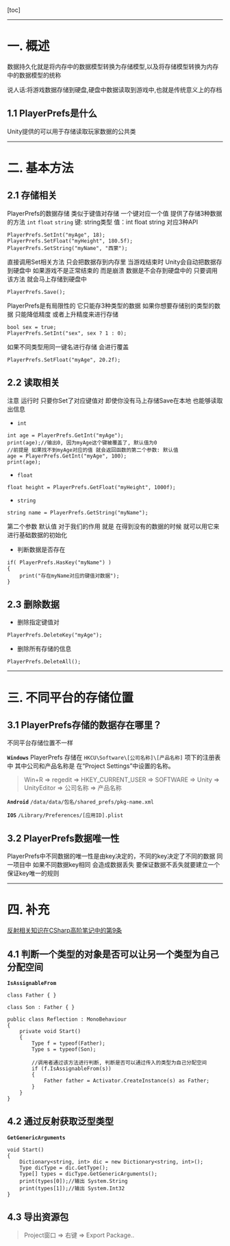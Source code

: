 [toc]
***
# 一. 概述
数据持久化就是将内存中的数据模型转换为存储模型,以及将存储模型转换为内存中的数据模型的统称

说人话:将游戏数据存储到硬盘,硬盘中数据读取到游戏中,也就是传统意义上的存档

## 1.1 PlayerPrefs是什么
Unity提供的可以用于存储读取玩家数据的公共类

***
# 二. 基本方法
## 2.1 存储相关
PlayerPrefs的数据存储 类似于键值对存储 一个键对应一个值
提供了存储3种数据的方法 `int` `float` `string`
键: string类型 
值：int float string 对应3种API

```CSharp
PlayerPrefs.SetInt("myAge", 18);
PlayerPrefs.SetFloat("myHeight", 180.5f);
PlayerPrefs.SetString("myName", "西蒙");
```
直接调用Set相关方法 只会把数据存到内存里
当游戏结束时 Unity会自动把数据存到硬盘中
如果游戏不是正常结束的 而是崩溃 数据是不会存到硬盘中的
只要调用该方法 就会马上存储到硬盘中
```CSharp
PlayerPrefs.Save();
```

PlayerPrefs是有局限性的 它只能存3种类型的数据
如果你想要存储别的类型的数据 只能降低精度 或者上升精度来进行存储
```CSharp
bool sex = true;
PlayerPrefs.SetInt("sex", sex ? 1 : 0);
```

如果不同类型用同一键名进行存储 会进行覆盖
```CSharp
PlayerPrefs.SetFloat("myAge", 20.2f);
```
## 2.2 读取相关
注意 运行时 只要你Set了对应键值对
即使你没有马上存储Save在本地
也能够读取出信息

- `int`
```CSharp
int age = PlayerPrefs.GetInt("myAge");
print(age);//输出0, 因为myAge这个键被覆盖了, 默认值为0
//前提是 如果找不到myAge对应的值 就会返回函数的第二个参数: 默认值
age = PlayerPrefs.GetInt("myAge", 100);
print(age);
```

- `float`
```CSharp
float height = PlayerPrefs.GetFloat("myHeight", 1000f);
```

- `string`

```CSharp
string name = PlayerPrefs.GetString("myName");
```

第二个参数 默认值 对于我们的作用
就是 在得到没有的数据的时候 就可以用它来进行基础数据的初始化

- 判断数据是否存在
```CSharp
if( PlayerPrefs.HasKey("myName") )
{
    print("存在myName对应的键值对数据");
}
```

## 2.3 删除数据
- 删除指定键值对
```Csharp
PlayerPrefs.DeleteKey("myAge");
```
- 删除所有存储的信息
```CSharp
PlayerPrefs.DeleteAll();
```

***
# 三. 不同平台的存储位置

## 3.1 PlayerPrefs存储的数据存在哪里？
不同平台存储位置不一样

**`Windows`**
PlayerPrefs 存储在 
`HKCU\Software\[公司名称]\[产品名称]` 项下的注册表中
其中公司和产品名称是 在“Project Settings”中设置的名称。

> Win+R => regedit => HKEY_CURRENT_USER => SOFTWARE => Unity => UnityEditor => 公司名称 => 产品名称


**`Android`**
`/data/data/包名/shared_prefs/pkg-name.xml `

**`IOS`**
`/Library/Preferences/[应用ID].plist`

## 3.2 PlayerPrefs数据唯一性
PlayerPrefs中不同数据的唯一性是由key决定的，不同的key决定了不同的数据
同一项目中 如果不同数据key相同 会造成数据丢失
要保证数据不丢失就要建立一个保证key唯一的规则

***
# 四. 补充
[反射相关知识在CSharp高阶笔记中的第9条](/CSharp/知识点/高阶.md)

## 4.1 判断一个类型的对象是否可以让另一个类型为自己分配空间
**`IsAssignableFrom`**

```CSharp
class Father { }

class Son : Father { }

public class Reflection : MonoBehaviour
{
    private void Start()
    {
        Type f = typeof(Father);
        Type s = typeof(Son);
        
        //调用者通过该方法进行判断, 判断是否可以通过传入的类型为自己分配空间 
        if (f.IsAssignableFrom(s))
        {
            Father father = Activator.CreateInstance(s) as Father;
        }
    }
}
```

## 4.2 通过反射获取泛型类型
**`GetGenericArguments`**

```CSharp
void Start()
{
    Dictionary<string, int> dic = new Dictionary<string, int>();
    Type dicType = dic.GetType();
    Type[] types = dicType.GetGenericArguments();
    print(types[0]);//输出 System.String
    print(types[1]);//输出 System.Int32
}

```

## 4.3 导出资源包
> Project窗口 => 右键 => Export Package..